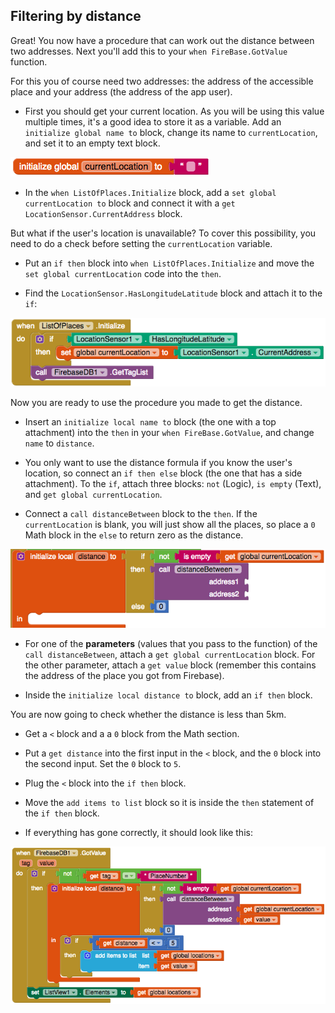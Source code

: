 ## Filtering by distance

Great! You now have a procedure that can work out the distance between two addresses. Next you'll add this to your `when FireBase.GotValue` function.

For this you of course need two addresses: the address of the accessible place and your address (the address of the app user).

+ First you should get your current location. As you will be using this value multiple times, it's a good idea to store it as a variable. Add an `initialize global name to` block, change its name to `currentLocation`, and set it to an empty text block.

![](images/initGlobalLocation.png)

+ In the `when ListOfPlaces.Initialize` block, add a `set global currentLocation to` block and connect it with a `get LocationSensor.CurrentAddress` block.  

But what if the user's location is unavailable? To cover this possibility, you need to do a check before setting the `currentLocation` variable.

+ Put an `if then` block into `when ListOfPlaces.Initialize` and move the `set global currentLocation` code into the `then`.    

+ Find the `LocationSensor.HasLongitudeLatitude` block and attach it to the `if`:

![](images/getCurrentLocation.png)

Now you are ready to use the procedure you made to get the distance.

+ Insert an `initialize local name to` block (the one with a top attachment) into the `then` in your `when FireBase.GotValue`, and change `name` to `distance`. 

+ You only want to use the distance formula if you know the user's location, so connect an `if then else` block (the one that has a side attachment). To the `if`, attach three blocks: `not` (Logic), `is empty` (Text), and `get global currentLocation`. 

+ Connect a `call distanceBetween` block to the `then`. If the `currentLocation` is blank, you will just show all the places, so place a `0` Math block in the `else` to return zero as the distance.

![](images/initDistWithLocationCheck.png)

+ For one of the **parameters** (values that you pass to the function) of the `call distanceBetween`, attach a `get global currentLocation` block. For the other parameter, attach a `get value` block (remember this contains the address of the place you got from Firebase).

+ Inside the `initialize local distance to` block, add an `if then` block.

You are now going to check whether the distance is less than 5km.

+ Get a `<` block and a a `0` block from the Math section.

+ Put a `get distance` into the first input in the `<` block, and the `0` block into the second input. Set the `0` block to `5`.

+ Plug the `<` block into the `if then` block.

+ Move the `add items to list` block so it is inside the `then` statement of the `if then` block.

+ If everything has gone correctly, it should look like this:

![](images/filteringByDistance.png)
